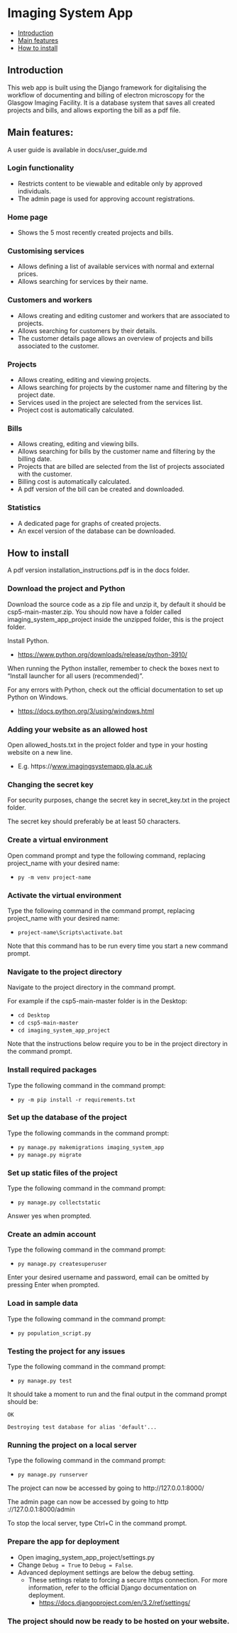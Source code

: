 # Imaging System App

* [Introduction](#introduction)
* [Main features](#main-features)
* [How to install](#how-to-install)


## Introduction

This web app is built using the Django framework for digitalising the workflow of documenting and billing of electron microscopy for the Glasgow Imaging Facility. It is a database system that saves all created projects and bills, and allows exporting the bill as a pdf file.


## Main features:

A user guide is available in docs/user_guide.md

### Login functionality
- Restricts content to be viewable and editable only by approved individuals.
- The admin page is used for approving account registrations.

### Home page
- Shows the 5 most recently created projects and bills.

### Customising services
- Allows defining a list of available services with normal and external prices.
- Allows searching for services by their name.

### Customers and workers
- Allows creating and editing customer and workers that are associated to projects.
- Allows searching for customers by their details.
- The customer details page allows an overview of projects and bills associated to the customer.

### Projects
- Allows creating, editing and viewing projects.
- Allows searching for projects by the customer name and filtering by the project date.
- Services used in the project are selected from the services list.
- Project cost is automatically calculated.

### Bills
- Allows creating, editing and viewing bills.
- Allows searching for bills by the customer name and filtering by the billing date.
- Projects that are billed are selected from the list of projects associated with the customer.
- Billing cost is automatically calculated.
- A pdf version of the bill can be created and downloaded.

### Statistics
- A dedicated page for graphs of created projects.
- An excel version of the database can be downloaded.


## How to install

A pdf version installation_instructions.pdf is in the docs folder.

### **Download the project and Python**

Download the source code as a zip file and unzip it, by default it should be csp5-main-master.zip. You should now have a folder called imaging_system_app_project inside the unzipped folder, this is the project folder.

Install Python.
  - https://www.python.org/downloads/release/python-3910/

When running the Python installer, remember to check the boxes next to “Install launcher for all users (recommended)”.

For any errors with Python, check out the official documentation to set up Python on Windows.
  - https://docs.python.org/3/using/windows.html


### **Adding your website as an allowed host**

Open allowed_hosts.txt in the project folder and type in your hosting website on a new line.
- E.g. https​://www.imagingsystemapp.gla.ac.uk


### **Changing the secret key**

For security purposes, change the secret key in secret_key.txt in the project folder.

The secret key should preferably be at least 50 characters.


### **Create a virtual environment**

Open command prompt and type the following command, replacing project_name with your desired name:
- `py -m venv project-name`


### **Activate the virtual environment**

Type the following command in the command prompt, replacing project_name with your desired name:
- `project-name\Scripts\activate.bat`

Note that this command has to be run every time you start a new command prompt.


### **Navigate to the project directory**

Navigate to the project directory in the command prompt.

For example if the csp5-main-master folder is in the Desktop:
- `cd Desktop`
- `cd csp5-main-master`
- `cd imaging_system_app_project`

Note that the instructions below require you to be in the project directory in the command prompt.


### **Install required packages**

Type the following command in the command prompt:

- `py -m pip install -r requirements.txt`


### **Set up the database of the project**

Type the following commands in the command prompt:
- `py manage.py makemigrations imaging_system_app`
- `py manage.py migrate`


### **Set up static files of the project**

Type the following command in the command prompt:
- `py manage.py collectstatic`

Answer yes when prompted.

### **Create an admin account**

Type the following command in the command prompt:
- `py manage.py createsuperuser`

Enter your desired username and password, email can be omitted by pressing Enter when prompted.


### **Load in sample data**

Type the following command in the command prompt:
- `py population_script.py`


### **Testing the project for any issues**

Type the following command in the command prompt:
- `py manage.py test`

It should take a moment to run and the final output in the command prompt should be:

```
OK

Destroying test database for alias 'default'...
```


### **Running the project on a local server**

Type the following command in the command prompt:
- `py manage.py runserver`

The project can now be accessed by going to http​://127.0.0.1:8000/ 

The admin page can now be accessed by going to http​://127.0.0.1:8000/admin 

To stop the local server, type Ctrl+C in the command prompt.


### **Prepare the app for deployment**

- Open imaging_system_app_project/settings.py
- Change `Debug = True` to `Debug = False`.
- Advanced deployment settings are below the debug setting.
  - These settings relate to forcing a secure https connection. For more information, refer to the official Django documentation on deployment.
    - https://docs.djangoproject.com/en/3.2/ref/settings/

### **The project should now be ready to be hosted on your website.**
